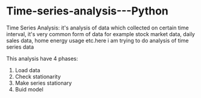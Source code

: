 # Time-series-analysis---Python

Time Series Analysis: it's analysis of data which collected on certain time interval, it's very common form of data for example stock market data, daily sales data, home energy usage etc.here i am trying to do analysis of time series data

This analysis have 4 phases:

1. Load data
2. Check stationarity
3. Make series stationary
4. Buid model

